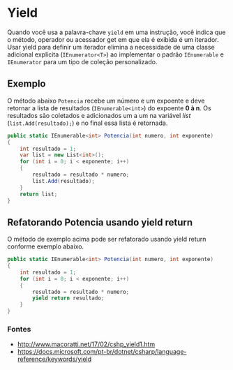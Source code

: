 # Yield

Quando você usa a palavra-chave `yield` em uma instrução, você indica que o método, operador ou acessador get em que ela é exibida é um iterador. Usar yield para definir um iterador elimina a necessidade de uma classe adicional explícita (`IEnumerator<T>`) ao implementar o padrão `IEnumerable` e `IEnumerator` para um tipo de coleção personalizado.

## Exemplo

O método abaixo `Potencia` recebe um número e um expoente e deve retornar a lista de resultados (`IEnumerable<int>`) do expoente **0 à n**. Os resultados são coletados e adicionados um a um na variável 
*list* (`list.Add(resultado);`) e no final essa lista é retornada.

```csharp
public static IEnumerable<int> Potencia(int numero, int exponente)
{
    int resultado = 1;
    var list = new List<int>();
    for (int i = 0; i < exponente; i++)
    {
        resultado = resultado * numero;
        list.Add(resultado);
    }
    return list;
}
```

## Refatorando Potencia usando yield return

O método de exemplo acima pode ser refatorado usando yield return conforme exemplo abaixo.

```csharp
public static IEnumerable<int> Potencia(int numero, int exponente)
{
    int resultado = 1;
    for (int i = 0; i < exponente; i++)
    {
        resultado = resultado * numero;
        yield return resultado;
    }
}
```

### Fontes

- http://www.macoratti.net/17/02/cshp_yield1.htm
- https://docs.microsoft.com/pt-br/dotnet/csharp/language-reference/keywords/yield